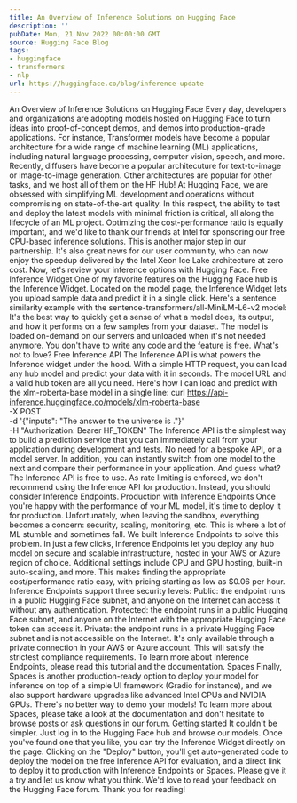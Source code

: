 ```yaml
---
title: An Overview of Inference Solutions on Hugging Face
description: ''
pubDate: Mon, 21 Nov 2022 00:00:00 GMT
source: Hugging Face Blog
tags:
- huggingface
- transformers
- nlp
url: https://huggingface.co/blog/inference-update
---
```


An Overview of Inference Solutions on Hugging Face
Every day, developers and organizations are adopting models hosted on Hugging Face to turn ideas into proof-of-concept demos, and demos into production-grade applications. For instance, Transformer models have become a popular architecture for a wide range of machine learning (ML) applications, including natural language processing, computer vision, speech, and more. Recently, diffusers have become a popular architecuture for text-to-image or image-to-image generation. Other architectures are popular for other tasks, and we host all of them on the HF Hub!
At Hugging Face, we are obsessed with simplifying ML development and operations without compromising on state-of-the-art quality. In this respect, the ability to test and deploy the latest models with minimal friction is critical, all along the lifecycle of an ML project. Optimizing the cost-performance ratio is equally important, and we'd like to thank our friends at Intel for sponsoring our free CPU-based inference solutions. This is another major step in our partnership. It's also great news for our user community, who can now enjoy the speedup delivered by the Intel Xeon Ice Lake architecture at zero cost.
Now, let's review your inference options with Hugging Face.
Free Inference Widget
One of my favorite features on the Hugging Face hub is the Inference Widget. Located on the model page, the Inference Widget lets you upload sample data and predict it in a single click.
Here's a sentence similarity example with the sentence-transformers/all-MiniLM-L6-v2
model:
It's the best way to quickly get a sense of what a model does, its output, and how it performs on a few samples from your dataset. The model is loaded on-demand on our servers and unloaded when it's not needed anymore. You don't have to write any code and the feature is free. What's not to love?
Free Inference API
The Inference API is what powers the Inference widget under the hood. With a simple HTTP request, you can load any hub model and predict your data with it in seconds. The model URL and a valid hub token are all you need.
Here's how I can load and predict with the xlm-roberta-base
model in a single line:
curl https://api-inference.huggingface.co/models/xlm-roberta-base \
-X POST \
-d '{"inputs": "The answer to the universe is <mask>."}' \
-H "Authorization: Bearer HF_TOKEN"
The Inference API is the simplest way to build a prediction service that you can immediately call from your application during development and tests. No need for a bespoke API, or a model server. In addition, you can instantly switch from one model to the next and compare their performance in your application. And guess what? The Inference API is free to use.
As rate limiting is enforced, we don't recommend using the Inference API for production. Instead, you should consider Inference Endpoints.
Production with Inference Endpoints
Once you're happy with the performance of your ML model, it's time to deploy it for production. Unfortunately, when leaving the sandbox, everything becomes a concern: security, scaling, monitoring, etc. This is where a lot of ML stumble and sometimes fall. We built Inference Endpoints to solve this problem.
In just a few clicks, Inference Endpoints let you deploy any hub model on secure and scalable infrastructure, hosted in your AWS or Azure region of choice. Additional settings include CPU and GPU hosting, built-in auto-scaling, and more. This makes finding the appropriate cost/performance ratio easy, with pricing starting as low as $0.06 per hour.
Inference Endpoints support three security levels:
Public: the endpoint runs in a public Hugging Face subnet, and anyone on the Internet can access it without any authentication.
Protected: the endpoint runs in a public Hugging Face subnet, and anyone on the Internet with the appropriate Hugging Face token can access it.
Private: the endpoint runs in a private Hugging Face subnet and is not accessible on the Internet. It's only available through a private connection in your AWS or Azure account. This will satisfy the strictest compliance requirements.
To learn more about Inference Endpoints, please read this tutorial and the documentation.
Spaces
Finally, Spaces is another production-ready option to deploy your model for inference on top of a simple UI framework (Gradio for instance), and we also support hardware upgrades like advanced Intel CPUs and NVIDIA GPUs. There's no better way to demo your models!
To learn more about Spaces, please take a look at the documentation and don't hesitate to browse posts or ask questions in our forum.
Getting started
It couldn't be simpler. Just log in to the Hugging Face hub and browse our models. Once you've found one that you like, you can try the Inference Widget directly on the page. Clicking on the "Deploy" button, you'll get auto-generated code to deploy the model on the free Inference API for evaluation, and a direct link to deploy it to production with Inference Endpoints or Spaces.
Please give it a try and let us know what you think. We'd love to read your feedback on the Hugging Face forum.
Thank you for reading!